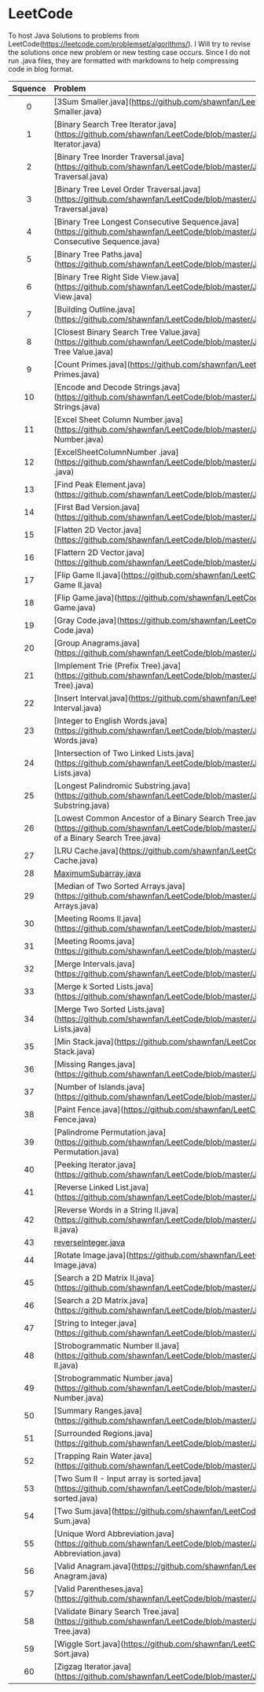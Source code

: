 # LeetCode

To host Java Solutions to problems from LeetCode(https://leetcode.com/problemset/algorithms/).
I Will try to revise the solutions once new problem or new testing case occurs.
Since I do not run .java files, they are formatted with markdowns to help compressing code in blog format.

| Squence | Problem       | Level			| Language  |
|:-------:|:--------------|:---------------|:---------:|
|0|[3Sum Smaller.java](https://github.com/shawnfan/LeetCode/blob/master/Java/3Sum Smaller.java)| |Java|
|1|[Binary Search Tree Iterator.java](https://github.com/shawnfan/LeetCode/blob/master/Java/Binary Search Tree Iterator.java)| |Java|
|2|[Binary Tree Inorder Traversal.java](https://github.com/shawnfan/LeetCode/blob/master/Java/Binary Tree Inorder Traversal.java)| |Java|
|3|[Binary Tree Level Order Traversal.java](https://github.com/shawnfan/LeetCode/blob/master/Java/Binary Tree Level Order Traversal.java)| |Java|
|4|[Binary Tree Longest Consecutive Sequence.java](https://github.com/shawnfan/LeetCode/blob/master/Java/Binary Tree Longest Consecutive Sequence.java)| |Java|
|5|[Binary Tree Paths.java](https://github.com/shawnfan/LeetCode/blob/master/Java/Binary Tree Paths.java)| |Java|
|6|[Binary Tree Right Side View.java](https://github.com/shawnfan/LeetCode/blob/master/Java/Binary Tree Right Side View.java)| |Java|
|7|[Building Outline.java](https://github.com/shawnfan/LeetCode/blob/master/Java/Building Outline.java)| |Java|
|8|[Closest Binary Search Tree Value.java](https://github.com/shawnfan/LeetCode/blob/master/Java/Closest Binary Search Tree Value.java)| |Java|
|9|[Count Primes.java](https://github.com/shawnfan/LeetCode/blob/master/Java/Count Primes.java)| |Java|
|10|[Encode and Decode Strings.java](https://github.com/shawnfan/LeetCode/blob/master/Java/Encode and Decode Strings.java)| |Java|
|11|[Excel Sheet Column Number.java](https://github.com/shawnfan/LeetCode/blob/master/Java/Excel Sheet Column Number.java)| |Java|
|12|[ExcelSheetColumnNumber .java](https://github.com/shawnfan/LeetCode/blob/master/Java/ExcelSheetColumnNumber .java)| |Java|
|13|[Find Peak Element.java](https://github.com/shawnfan/LeetCode/blob/master/Java/Find Peak Element.java)| |Java|
|14|[First Bad Version.java](https://github.com/shawnfan/LeetCode/blob/master/Java/First Bad Version.java)| |Java|
|15|[Flatten 2D Vector.java](https://github.com/shawnfan/LeetCode/blob/master/Java/Flatten 2D Vector.java)| |Java|
|16|[Flattern 2D Vector.java](https://github.com/shawnfan/LeetCode/blob/master/Java/Flattern 2D Vector.java)| |Java|
|17|[Flip Game II.java](https://github.com/shawnfan/LeetCode/blob/master/Java/Flip Game II.java)| |Java|
|18|[Flip Game.java](https://github.com/shawnfan/LeetCode/blob/master/Java/Flip Game.java)| |Java|
|19|[Gray Code.java](https://github.com/shawnfan/LeetCode/blob/master/Java/Gray Code.java)| |Java|
|20|[Group Anagrams.java](https://github.com/shawnfan/LeetCode/blob/master/Java/Group Anagrams.java)| |Java|
|21|[Implement Trie (Prefix Tree).java](https://github.com/shawnfan/LeetCode/blob/master/Java/Implement Trie (Prefix Tree).java)| |Java|
|22|[Insert Interval.java](https://github.com/shawnfan/LeetCode/blob/master/Java/Insert Interval.java)| |Java|
|23|[Integer to English Words.java](https://github.com/shawnfan/LeetCode/blob/master/Java/Integer to English Words.java)| |Java|
|24|[Intersection of Two Linked Lists.java](https://github.com/shawnfan/LeetCode/blob/master/Java/Intersection of Two Linked Lists.java)| |Java|
|25|[Longest Palindromic Substring.java](https://github.com/shawnfan/LeetCode/blob/master/Java/Longest Palindromic Substring.java)| |Java|
|26|[Lowest Common Ancestor of a Binary Search Tree.java](https://github.com/shawnfan/LeetCode/blob/master/Java/Lowest Common Ancestor of a Binary Search Tree.java)| |Java|
|27|[LRU Cache.java](https://github.com/shawnfan/LeetCode/blob/master/Java/LRU Cache.java)| |Java|
|28|[MaximumSubarray.java](https://github.com/shawnfan/LeetCode/blob/master/Java/MaximumSubarray.java)| |Java|
|29|[Median of Two Sorted Arrays.java](https://github.com/shawnfan/LeetCode/blob/master/Java/Median of Two Sorted Arrays.java)| |Java|
|30|[Meeting Rooms II.java](https://github.com/shawnfan/LeetCode/blob/master/Java/Meeting Rooms II.java)| |Java|
|31|[Meeting Rooms.java](https://github.com/shawnfan/LeetCode/blob/master/Java/Meeting Rooms.java)| |Java|
|32|[Merge Intervals.java](https://github.com/shawnfan/LeetCode/blob/master/Java/Merge Intervals.java)| |Java|
|33|[Merge k Sorted Lists.java](https://github.com/shawnfan/LeetCode/blob/master/Java/Merge k Sorted Lists.java)| |Java|
|34|[Merge Two Sorted Lists.java](https://github.com/shawnfan/LeetCode/blob/master/Java/Merge Two Sorted Lists.java)| |Java|
|35|[Min Stack.java](https://github.com/shawnfan/LeetCode/blob/master/Java/Min Stack.java)| |Java|
|36|[Missing Ranges.java](https://github.com/shawnfan/LeetCode/blob/master/Java/Missing Ranges.java)| |Java|
|37|[Number of Islands.java](https://github.com/shawnfan/LeetCode/blob/master/Java/Number of Islands.java)| |Java|
|38|[Paint Fence.java](https://github.com/shawnfan/LeetCode/blob/master/Java/Paint Fence.java)| |Java|
|39|[Palindrome Permutation.java](https://github.com/shawnfan/LeetCode/blob/master/Java/Palindrome Permutation.java)| |Java|
|40|[Peeking Iterator.java](https://github.com/shawnfan/LeetCode/blob/master/Java/Peeking Iterator.java)| |Java|
|41|[Reverse Linked List.java](https://github.com/shawnfan/LeetCode/blob/master/Java/Reverse Linked List.java)| |Java|
|42|[Reverse Words in a String II.java](https://github.com/shawnfan/LeetCode/blob/master/Java/Reverse Words in a String II.java)| |Java|
|43|[reverseInteger.java](https://github.com/shawnfan/LeetCode/blob/master/Java/reverseInteger.java)| |Java|
|44|[Rotate Image.java](https://github.com/shawnfan/LeetCode/blob/master/Java/Rotate Image.java)| |Java|
|45|[Search a 2D Matrix II.java](https://github.com/shawnfan/LeetCode/blob/master/Java/Search a 2D Matrix II.java)| |Java|
|46|[Search a 2D Matrix.java](https://github.com/shawnfan/LeetCode/blob/master/Java/Search a 2D Matrix.java)| |Java|
|47|[String to Integer.java](https://github.com/shawnfan/LeetCode/blob/master/Java/String to Integer.java)| |Java|
|48|[Strobogrammatic Number II.java](https://github.com/shawnfan/LeetCode/blob/master/Java/Strobogrammatic Number II.java)| |Java|
|49|[Strobogrammatic Number.java](https://github.com/shawnfan/LeetCode/blob/master/Java/Strobogrammatic Number.java)| |Java|
|50|[Summary Ranges.java](https://github.com/shawnfan/LeetCode/blob/master/Java/Summary Ranges.java)| |Java|
|51|[Surrounded Regions.java](https://github.com/shawnfan/LeetCode/blob/master/Java/Surrounded Regions.java)| |Java|
|52|[Trapping Rain Water.java](https://github.com/shawnfan/LeetCode/blob/master/Java/Trapping Rain Water.java)| |Java|
|53|[Two Sum II - Input array is sorted.java](https://github.com/shawnfan/LeetCode/blob/master/Java/Two Sum II - Input array is sorted.java)| |Java|
|54|[Two Sum.java](https://github.com/shawnfan/LeetCode/blob/master/Java/Two Sum.java)| |Java|
|55|[Unique Word Abbreviation.java](https://github.com/shawnfan/LeetCode/blob/master/Java/Unique Word Abbreviation.java)| |Java|
|56|[Valid Anagram.java](https://github.com/shawnfan/LeetCode/blob/master/Java/Valid Anagram.java)| |Java|
|57|[Valid Parentheses.java](https://github.com/shawnfan/LeetCode/blob/master/Java/Valid Parentheses.java)| |Java|
|58|[Validate Binary Search Tree.java](https://github.com/shawnfan/LeetCode/blob/master/Java/Validate Binary Search Tree.java)| |Java|
|59|[Wiggle Sort.java](https://github.com/shawnfan/LeetCode/blob/master/Java/Wiggle Sort.java)| |Java|
|60|[Zigzag Iterator.java](https://github.com/shawnfan/LeetCode/blob/master/Java/Zigzag Iterator.java)| |Java|

